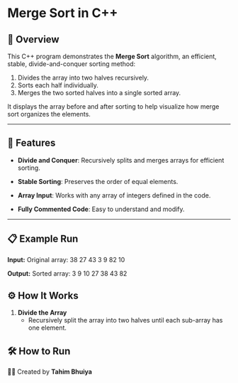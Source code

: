 # Merge Sort in C++

## 📌 Overview

This C++ program demonstrates the **Merge Sort** algorithm, an efficient, stable, divide-and-conquer sorting method:

1. Divides the array into two halves recursively.
2. Sorts each half individually.
3. Merges the two sorted halves into a single sorted array.

It displays the array before and after sorting to help visualize how merge sort organizes the elements.

---

## 🔧 Features

- **Divide and Conquer**: Recursively splits and merges arrays for efficient sorting.

- **Stable Sorting**: Preserves the order of equal elements.

- **Array Input**: Works with any array of integers defined in the code.

- **Fully Commented Code**: Easy to understand and modify.

---

## 📋 Example Run

**Input:**
Original array:
38 27 43 3 9 82 10

**Output:**
Sorted array:
3 9 10 27 38 43 82

## ⚙ How It Works

1. **Divide the Array**
   - Recursively split the array into two halves until each sub-array has one element.

## 🛠 How to Run

👨‍💻 Created by **Tahim Bhuiya**
